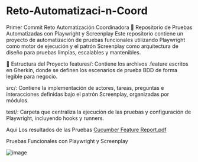 # Reto-Automatizaci-n-Coord

Primer Commit Reto Automatización Coordinadora
🧪 Repositorio de Pruebas Automatizadas con Playwright y Screenplay
Este repositorio contiene un proyecto de automatización de pruebas funcionales utilizando Playwright como motor de ejecución y el patrón Screenplay como arquitectura de diseño para pruebas limpias, escalables y mantenibles.

📁 Estructura del Proyecto
features/: Contiene los archivos .feature escritos en Gherkin, donde se definen los escenarios de prueba BDD de forma legible para negocio.

src/: Contiene la implementación de actores, tareas, preguntas e interacciones definidas bajo el patrón Screenplay, organizadas por módulos.

test/: Carpeta que centraliza la ejecución de las pruebas y configuración de Playwright, incluyendo hooks y runners.



Aqui Los resultados de las Pruebas 
[Cucumber Feature Report.pdf](https://github.com/user-attachments/files/21003807/Cucumber.Feature.Report.pdf)

Pruebas Funcionales con Playwright y Screenplay

![image](https://github.com/user-attachments/assets/fd630ed9-b258-4e91-ab72-de4d78a13696)


